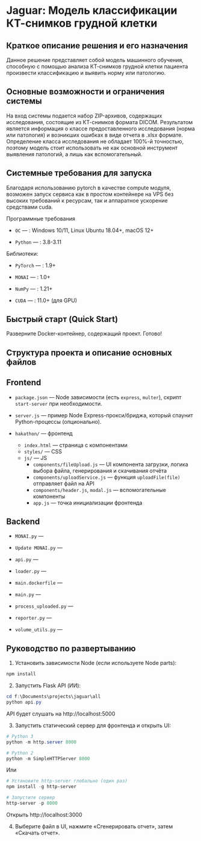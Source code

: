 # Jaguar: Модель классификации КТ-снимков грудной клетки

## Краткое описание решения и его назначения

Данное решение представляет собой модель машинного обучения, способную с помощью анализа КТ-снимков грудной клетки пациента произвести классификацию и выявить норму или патологию.

## Основные возможности и ограничения системы

На вход системы подается набор ZIP-архивов, содержащих исследования, состоящие из КТ-снимков формата DICOM. Результатом является информация о классе предоставленного исследования (норма или патология) и возникших ошибках в виде отчета в .xlsx формате.
Определение класса исследования не обладает 100%-й точностью, поэтому модель стоит использовать не как основной инструмент выявления патологий, а лишь как вспомогательный.

## Системные требования для запуска

Благодаря использованию pytorch в качестве compute модуля, возможен запуск сервиса как в простом контейнере на VPS без высоких требований к ресурсам, так и аппаратное ускорение средствами cuda.

Программные требования

- `ОС` — : Windows 10/11, Linux Ubuntu 18.04+, macOS 12+

- `Python` — : 3.8-3.11

Библиотеки:

- `PyTorch` — : 1.9+

- `MONAI` — : 1.0+

- `NumPy` — : 1.21+

- `CUDA` — : 11.0+ (для GPU)


## Быстрый старт (Quick Start)

Разверните Docker-контейнер, содержащий проект. Готово!

## Структура проекта и описание основных файлов

## Frontend

- `package.json` — Node зависимости (есть `express`, `multer`), скрипт `start-server` при необходимости.
- `server.js` — пример Node Express-прокси/бриджа, который спаунит Python-процессы (опционально).

- `hakathon/` — фронтенд
  - `index.html` — страница с компонентами
  - `styles/` — CSS
  - `js/` — JS
    - `components/fileUpload.js` — UI компонента загрузки, логика выбора файла, генерирования и скачивания отчёта
    - `components/uploadService.js` — функция `uploadFile(file)` отправляет файл на API
    - `components/header.js`, `modal.js` — вспомогательные компоненты
    - `app.js` — точка инициализации фронтенда

## Backend

- `MONAI.py` —
	
- `Update MONAI.py` —
	
- `api.py` —
	
- `loader.py` —
	
- `main.dockerfile` —

- `main.py` —

- `process_uploaded.py` —

- `reporter.py` —

- `volume_utils.py` —

## Руководство по развертыванию

1. Установить зависимости Node (если используете Node parts):

```powershell
npm install
```

2. Запустить Flask API (ИИ):

```powershell
cd f:\Documents\projects\jaguar\all
python api.py
```

API будет слушать на http://localhost:5000

3. Запустить статический сервер для фронтенда и открыть UI:

```powershell
# Python 3
python -m http.server 8000

# Python 2
python -m SimpleHTTPServer 8000
```
Или
```powershell
# Установите http-server глобально (один раз)
npm install -g http-server

# Запустите сервер
http-server -p 8000
```

Открыть http://localhost:3000

4. Выберите файл в UI, нажмите «Сгенерировать отчет», затем «Скачать отчет».
